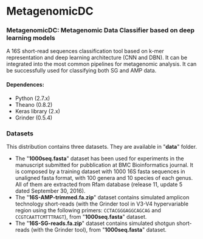 # MetagenomicDC

### MetagenomicDC: Metagenomic Data Classifier based on deep learning models
A 16S short-read sequences classification tool based on k-mer representation and deep learning architecture (CNN and DBN).
It can be integrated into the most common pipelines for metagenomic analysis.
It can be successfully used for classifying both SG and AMP data.

#### Dependences:
* Python (2.7.x)
* Theano (0.8.2)
* Keras library (2.x)
* Grinder (0.5.4)


###
### Datasets
This distribution contains three datasets. They are available in "__data__" folder. 
* The "__1000seq.fasta__" dataset has been used for experiments in the manuscript submitted for pubblication at BMC Bioinformatics journal. It is composed by a training dataset with 1000 16S fasta sequences in unaligned fasta format, with 100 genera and 10 species of each genus. All of them are extracted from Rfam database (release 11, update 5 dated September 30, 2016). 
* The "__16S-AMP-trimmed.fa.zip__" dataset contains simulated amplicon technology short-reads (with the Grinder tool in V3-V4 hypervariable region using the following primers: ``CCTACGGGAGGCAGCAG`` and ``CCGTCAATTCMTTTRAGT``), from "__1000seq.fasta__" dataset.
* The "__16S-SG-reads.fa.zip__" dataset contains simulated shotgun short-reads (with the Grinder tool), from "__1000seq.fasta__" dataset.

